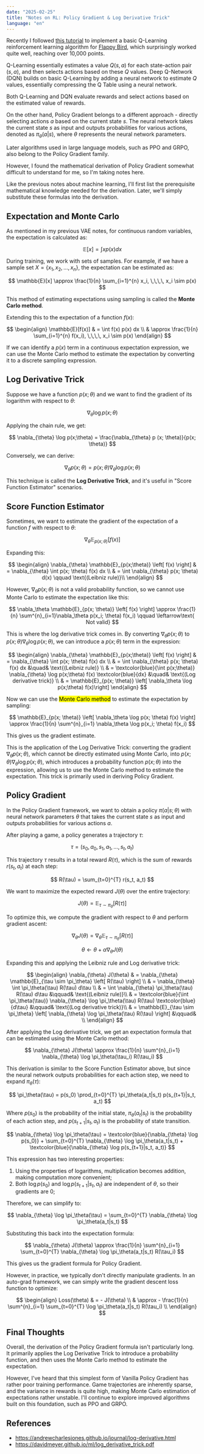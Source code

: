 ```yaml
---
date: "2025-02-25"
title: "Notes on RL: Policy Gradient & Log Derivative Trick"
language: "en"
---
```


Recently I followed [this tutorial](https://sarvagyavaish.github.io/FlappyBirdRL/) to implement a basic Q-Learning reinforcement learning algorithm for [Flappy Bird](https://github.com/flaneur2020/FlappyBird-RL), which surprisingly worked quite well, reaching over 10,000 points.

Q-Learning essentially estimates a value $Q(s, a)$ for each state-action pair $(s, a)$, and then selects actions based on these $Q$ values. Deep Q-Network (DQN) builds on basic Q-Learning by adding a neural network to estimate $Q$ values, essentially compressing the Q Table using a neural network.

Both Q-Learning and DQN evaluate rewards and select actions based on the estimated value of rewards.

On the other hand, Policy Gradient belongs to a different approach - directly selecting actions $a$ based on the current state $s$. The neural network takes the current state $s$ as input and outputs probabilities for various actions, denoted as $\pi_\theta(a|s)$, where $\theta$ represents the neural network parameters.

Later algorithms used in large language models, such as PPO and GRPO, also belong to the Policy Gradient family.

However, I found the mathematical derivation of Policy Gradient somewhat difficult to understand for me, so I'm taking notes here.

Like the previous notes about machine learning, I'll first list the prerequisite mathematical knowledge needed for the derivation. Later, we'll simply substitute these formulas into the derivation.

## Expectation and Monte Carlo

As mentioned in my previous VAE notes, for continuous random variables, the expectation is calculated as:

$$
\mathbb{E}[x] = \int x p(x) dx
$$

During training, we work with sets of samples. For example, if we have a sample set $X = \{x_1, x_2, \ldots, x_n\}$, the expectation can be estimated as:

$$
\mathbb{E}[x] \approx \frac{1}{n} \sum_{i=1}^{n} x_i, \,\,\,\, x_i \sim p(x)
$$

This method of estimating expectations using sampling is called the **Monte Carlo method**.

Extending this to the expectation of a function $f(x)$:

$$
\begin{align}
\mathbb{E}[f(x)] & = \int f(x) p(x) dx \\
& \approx \frac{1}{n} \sum_{i=1}^{n} f(x_i), \,\,\,\, x_i \sim p(x)
\end{align}
$$

If we can identify a $p(x)$ term in a continuous expectation expression, we can use the Monte Carlo method to estimate the expectation by converting it to a discrete sampling expression.

## Log Derivative Trick

Suppose we have a function $p(x;\theta)$ and we want to find the gradient of its logarithm with respect to $\theta$:

$$
\nabla_{\theta} \log p(x;\theta)
$$

Applying the chain rule, we get:

$$
\nabla_{\theta} \log p(x;\theta) =
\frac{\nabla_{\theta} p (x; \theta)}{p(x; \theta)}
$$

Conversely, we can derive:

$$
\nabla_{\theta}p(x;\theta) = 
p(x;\theta) \nabla_{\theta} \log p(x;\theta)
$$

This technique is called the **Log Derivative Trick**, and it's useful in "Score Function Estimator" scenarios.

## Score Function Estimator

Sometimes, we want to estimate the gradient of the expectation of a function $f$ with respect to $\theta$:

$$\nabla_{\theta} \mathbb{E}_{p(x;\theta)} \left[ f(x) \right]$$

Expanding this:

$$
\begin{align}
\nabla_{\theta} \mathbb{E}_{p(x;\theta)} \left[ f(x) \right]
& = \nabla_{\theta} \int p(x; \theta) f(x) dx \\
& = \int \nabla_{\theta} p(x; \theta) d(x) \qquad \text{(Leibniz rule)}\\
\end{align}
$$

However, $\nabla_\theta p(x;\theta)$ is not a valid probability function, so we cannot use Monte Carlo to estimate the expectation like this:

$$
\nabla_\theta \mathbb{E}_{p(x; \theta)} \left[ f(x) \right] \approx
\frac{1}{n} \sum^{n}_{i=1}\nabla_\theta p(x_i; \theta) f(x_i) \qquad \leftarrow\text{ Not valid}
$$

This is where the log derivative trick comes in. By converting $\nabla_\theta p(x;\theta)$ to $p(x;\theta)\nabla_\theta \log p(x;\theta)$, we can introduce a $p(x;\theta)$ term in the expression:

$$
\begin{align}
\nabla_{\theta} \mathbb{E}_{p(x;\theta)} \left[ f(x) \right]
& = \nabla_{\theta} \int p(x; \theta) f(x) dx \\
& = \int \nabla_{\theta} p(x; \theta) f(x) dx &\quad& \text{(Leibniz rule)} \\
& = \textcolor{blue}{\int p(x;\theta)} \nabla_{\theta} \log p(x;\theta) f(x) \textcolor{blue}{dx} &\quad& \text{(Log derivative trick)} \\
& = \mathbb{E}_{p(x; \theta)} \left[ \nabla_\theta \log p(x;\theta) f(x)\right]
\end{align}
$$

Now we can use the <mark>Monte Carlo method</mark> to estimate the expectation by sampling:

$$
\mathbb{E}_{p(x; \theta)} \left[ \nabla_\theta \log p(x; \theta) f(x) \right]
\approx \frac{1}{n} \sum^{n}_{i=1} \nabla_\theta \log p(x_i; \theta) f(x_i)
$$

This gives us the gradient estimate.

This is the application of the Log Derivative Trick: converting the gradient $\nabla_\theta p(x;\theta)$, which cannot be directly estimated using Monte Carlo, into $p(x;\theta)\nabla_\theta \log p(x;\theta)$, which introduces a probability function $p(x;\theta)$ into the expression, allowing us to use the Monte Carlo method to estimate the expectation. This trick is primarily used in deriving Policy Gradient.

## Policy Gradient

In the Policy Gradient framework, we want to obtain a policy $\pi(a|s;\theta)$ with neural network parameters $\theta$ that takes the current state $s$ as input and outputs probabilities for various actions $a$.

After playing a game, a policy generates a trajectory $\tau$:

$$
\tau = (s_0, a_0, s_1, a_1, \ldots, s_t, a_t)
$$

This trajectory $\tau$ results in a total reward $R(\tau)$, which is the sum of rewards $r(s_t, a_t)$ at each step:

$$
R(\tau) = \sum_{t=0}^{T} r(s_t, a_t)
$$

We want to maximize the expected reward $J(\theta)$ over the entire trajectory:

$$
J(\theta) = \mathbb{E}_{\tau \sim \pi_\theta} \left[ R(\tau) \right]
$$

To optimize this, we compute the gradient with respect to $\theta$ and perform gradient ascent:

$$
\nabla_{\theta} J(\theta) = \nabla_{\theta} \mathbb{E}_{\tau \sim \pi_\theta} \left[ R(\tau) \right]
$$

$$
\theta \leftarrow \theta + \alpha \nabla_{\theta} J(\theta)
$$

Expanding this and applying the Leibniz rule and Log derivative trick:

$$
\begin{align}
\nabla_{\theta} J(\theta) 
& = \nabla_{\theta} \mathbb{E}_{\tau \sim \pi_\theta} \left[ R(\tau) \right] \\
& = \nabla_{\theta} \int \pi_\theta(\tau) R(\tau) d\tau \\
& = \int \nabla_{\theta} \pi_\theta(\tau) R(\tau) d\tau &\qquad& \text{(Leibniz rule)}\\
& = \textcolor{blue}{\int \pi_\theta(\tau)} \nabla_{\theta} \log \pi_\theta(\tau) R(\tau) \textcolor{blue}{d\tau} &\qquad& \text{(Log derivative trick)}\\
& = \mathbb{E}_{\tau \sim \pi_\theta} \left[ \nabla_{\theta} \log \pi_\theta(\tau) R(\tau) \right] &\qquad& \\
\end{align}
$$

After applying the Log derivative trick, we get an expectation formula that can be estimated using the Monte Carlo method:

$$
\nabla_{\theta} J(\theta) \approx \frac{1}{n} \sum^{n}_{i=1} \nabla_{\theta} \log \pi_\theta(\tau_i) R(\tau_i)
$$

This derivation is similar to the Score Function Estimator above, but since the neural network outputs probabilities for each action step, we need to expand $\pi_\theta(\tau)$:

$$
\pi_\theta(\tau) = p(s_0) \prod_{t=0}^{T} \pi_\theta(a_t|s_t) p(s_{t+1}|s_t, a_t)
$$

Where $p(s_0)$ is the probability of the initial state, $\pi_\theta(a_t|s_t)$ is the probability of each action step, and $p(s_{t+1}|s_t, a_t)$ is the probability of state transition.

$$
\nabla_{\theta} \log \pi_\theta(\tau) = \textcolor{blue}{\nabla_{\theta} \log p(s_0)} + \sum_{t=0}^{T} \nabla_{\theta} \log \pi_\theta(a_t|s_t) + \textcolor{blue}{\nabla_{\theta} \log p(s_{t+1}|s_t, a_t)}
$$

This expression has two interesting properties:

1. Using the properties of logarithms, multiplication becomes addition, making computation more convenient;
2. Both $\log p(s_0)$ and $\log p(s_{t+1}|s_t, a_t)$ are independent of $\theta$, so their gradients are 0;

Therefore, we can simplify to:

$$
\nabla_{\theta} \log \pi_\theta(\tau) = \sum_{t=0}^{T} \nabla_{\theta} \log \pi_\theta(a_t|s_t)
$$

Substituting this back into the expectation formula:

$$
\nabla_{\theta} J(\theta) \approx \frac{1}{n} \sum^{n}_{i=1} \sum_{t=0}^{T} \nabla_{\theta} \log \pi_\theta(a_t|s_t) R(\tau_i)
$$

This gives us the gradient formula for Policy Gradient.

However, in practice, we typically don't directly manipulate gradients. In an auto-grad framework, we can simply write the gradient descent loss function to optimize:

$$
\begin{align}
Loss(\theta) & = - J(\theta) \\
& \approx - \frac{1}{n} \sum^{n}_{i=1} \sum_{t=0}^{T} \log \pi_\theta(a_t|s_t) R(\tau_i) \\
\end{align}
$$

## Final Thoughts

Overall, the derivation of the Policy Gradient formula isn't particularly long. It primarily applies the Log Derivative Trick to introduce a probability function, and then uses the Monte Carlo method to estimate the expectation.

However, I've heard that this simplest form of Vanilla Policy Gradient has rather poor training performance. Game trajectories are inherently sparse, and the variance in rewards is quite high, making Monte Carlo estimation of expectations rather unstable. I'll continue to explore improved algorithms built on this foundation, such as PPO and GRPO.

## References

- https://andrewcharlesjones.github.io/journal/log-derivative.html
- https://davidmeyer.github.io/ml/log_derivative_trick.pdf